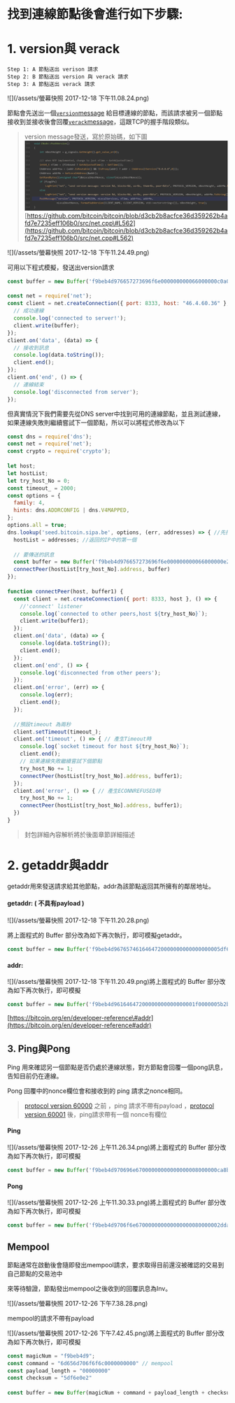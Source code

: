 # 找到連線節點後會進行如下步驟:

# 1. version與 verack

```
Step 1: A 節點送出 verison 請求
Step 2: B 節點送出 version 與 verack 請求 
Step 3: A 節點送出 verack 請求
```

![](/assets/螢幕快照 2017-12-18 下午11.08.24.png)

節點會先送出一個[`version`message](https://bitcoin.org/en/developer-reference#version) 給目標連線的節點，而該請求被另一個節點接收到並接收後會回覆[`verack`message](https://bitcoin.org/en/developer-reference#verack)，這跟TCP的握手階段類似。

> version message發送，寫於原始碼，如下圖![](/assets/ˊ啊6876.png)[https://github.com/bitcoin/bitcoin/blob/d3cb2b8acfce36d359262b4afd7e7235eff106b0/src/net.cpp\#L562](https://github.com/bitcoin/bitcoin/blob/d3cb2b8acfce36d359262b4afd7e7235eff106b0/src/net.cpp#L562)

![](/assets/螢幕快照 2017-12-18 下午11.24.49.png)

可用以下程式模擬，發送出version請求

```js
const buffer = new Buffer('f9beb4d976657273696f6e000000000066000000c0a049f67f1101000d000000000000003ddc275a000000000d0000000000000000000000000000000000ffff2e043c24208d0d00000000000000000000000000000000000000000000000000659885d88df91a01102f5361746f7368693a302e31332e322f6000000001', 'hex');

const net = require('net');
const client = net.createConnection({ port: 8333, host: "46.4.60.36" }, () => { // 此處IP可以更改為其他可用之節點IP
  // 成功連線
  console.log('connected to server!');
  client.write(buffer);
});
client.on('data', (data) => {
  // 接收到訊息
  console.log(data.toString());
  client.end();
});
client.on('end', () => {
  // 連線結束
  console.log('disconnected from server');
});
```

但真實情況下我們需要先從DNS server中找到可用的連線節點，並且測試連線，如果連線失敗則繼續嘗試下一個節點，所以可以將程式修改為以下

```js
const dns = require('dns');
const net = require('net');
const crypto = require('crypto');

let host;
let hostList;
let try_host_No = 0;
const timeout_ = 2000;
const options = {
  family: 4,
  hints: dns.ADDRCONFIG | dns.V4MAPPED,
};
options.all = true;
dns.lookup('seed.bitcoin.sipa.be', options, (err, addresses) => { //先找到可用節點
  hostList = addresses; //返回的IP中的第一個

  // 要傳送的訊息
  const buffer = new Buffer('f9beb4d976657273696f6e000000000066000000e253144d7f1101000d000000000000005a01365a000000000d0000000000000000000000000000000000ffff2e043c24208d0d0000000000000000000000000000000000000000000000000075ba7abb00a0f633102f5361746f7368693a302e31332e322fa004000001', 'hex');
  connectPeer(hostList[try_host_No].address, buffer)
});

function connectPeer(host, buffer1) {
  const client = net.createConnection({ port: 8333, host }, () => {
    //'connect' listener
    console.log(`connected to other peers,host ${try_host_No}`);
    client.write(buffer1);
  });
  client.on('data', (data) => {
    console.log(data.toString());
    client.end();
  });
  client.on('end', () => {
    console.log('disconnected from other peers');
  });
  client.on('error', (err) => {
    console.log(err);
    client.end();
  });

  //預設timeout 為兩秒
  client.setTimeout(timeout_);
  client.on('timeout', () => { // 產生Timeout時
    console.log(`socket timeout for host ${try_host_No}`);
    client.end();
    // 如果連線失敗繼續嘗試下個節點
    try_host_No += 1;
    connectPeer(hostList[try_host_No].address, buffer1);
  });
  client.on('error', () => { // 產生ECONNREFUSED時
    try_host_No += 1;
    connectPeer(hostList[try_host_No].address, buffer1);
  })
}
```

> 封包詳細內容解析將於後面章節詳細描述

# 2. getaddr與addr

getaddr用來發送請求給其他節點，addr為該節點返回其所擁有的鄰居地址。

#### getaddr: \( 不具有payload \)

![](/assets/螢幕快照 2017-12-18 下午11.20.28.png)

將上面程式的 Buffer 部分改為如下再次執行，即可模擬getaddr。

```js
const buffer = new Buffer('f9beb4d9676574616464720000000000000000005df6e0e2', 'hex');
```

#### addr:

![](/assets/螢幕快照 2017-12-18 下午11.20.49.png)將上面程式的 Buffer 部分改為如下再次執行，即可模擬

```js
const buffer = new Buffer('f9beb4d96164647200000000000000001f0000005b2b59ce0154bf415a8d0000000000000000000000000000000000ffff3438b5fb208d', 'hex');
```

[https://bitcoin.org/en/developer-reference\#addr](https://bitcoin.org/en/developer-reference#addr)

## 3. Ping與Pong

Ping 用來確認另一個節點是否仍處於連線狀態，對方節點會回覆一個pong訊息，告知目前仍在連線。

Pong 回覆中的nonce欄位會和接收到的 ping 請求之nonce相同。

> [protocol version 60000](https://bitcoin.org/en/developer-reference#protocol-versions) 之前 ，ping 請求不帶有payload ，[protocol version 60001](https://bitcoin.org/en/developer-reference#protocol-versions) 後，ping請求帶有一個 nonce有欄位

#### Ping

![](/assets/螢幕快照 2017-12-26 上午11.26.34.png)將上面程式的 Buffer 部分改為如下再次執行，即可模擬

```js
const buffer = new Buffer('f9beb4d970696e67000000000000000008000000ca8bfa584d3181fbb3121e1b', 'hex');
```

#### Pong

![](/assets/螢幕快照 2017-12-26 上午11.30.33.png)將上面程式的 Buffer 部分改為如下再次執行，即可模擬

```js
const buffer = new Buffer('f9beb4d9706f6e670000000000000000080000002ddab80398a059a304ce08a9', 'hex');
```

## Mempool

節點通常在啟動後會隨即發出mempool請求，要求取得目前還沒被確認的交易到自己節點的交易池中

來等待驗證，節點發出mempool之後收到的回覆訊息為Inv。

![](/assets/螢幕快照 2017-12-26 下午7.38.28.png)

mempool的請求不帶有payload

![](/assets/螢幕快照 2017-12-26 下午7.42.45.png)將上面程式的 Buffer 部分改為如下再次執行，即可模擬

```js
const magicNum = "f9beb4d9";
const command = "6d656d706f6f6c0000000000" // mempool
const payload_length = "00000000"
const checksum = "5df6e0e2"

const buffer = new Buffer(magicNum + command + payload_length + checksum, 'hex');
```



